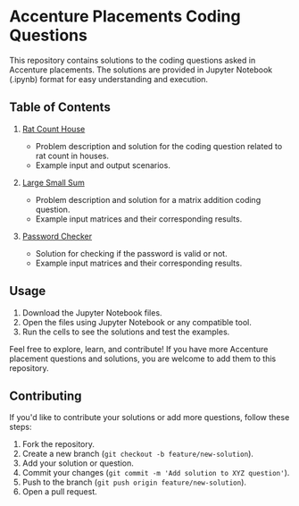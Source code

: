 # Accenture Placements Coding Questions

This repository contains solutions to the coding questions asked in Accenture placements. The solutions are provided in Jupyter Notebook (.ipynb) format for easy understanding and execution.

## Table of Contents

1. [Rat Count House](Rat_Count_House.ipynb)
    - Problem description and solution for the coding question related to rat count in houses.
    - Example input and output scenarios.

2. [Large Small Sum](Large_small_sum.ipynb)
    - Problem description and solution for a matrix addition coding question.
    - Example input matrices and their corresponding results.

3. [Password Checker](Passoword_checker.ipynb)
    - Solution for checking if the password is valid or not.
    - Example input matrices and their corresponding results.

## Usage

1. Download the Jupyter Notebook files.
2. Open the files using Jupyter Notebook or any compatible tool.
3. Run the cells to see the solutions and test the examples.

Feel free to explore, learn, and contribute! If you have more Accenture placement questions and solutions, you are welcome to add them to this repository.

## Contributing

If you'd like to contribute your solutions or add more questions, follow these steps:

1. Fork the repository.
2. Create a new branch (`git checkout -b feature/new-solution`).
3. Add your solution or question.
4. Commit your changes (`git commit -m 'Add solution to XYZ question'`).
5. Push to the branch (`git push origin feature/new-solution`).
6. Open a pull request.

